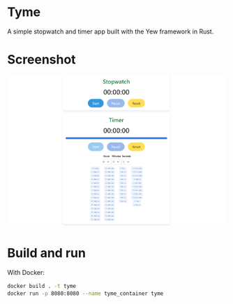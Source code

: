 # Tyme

A simple stopwatch and timer app built with the Yew framework in Rust.

# Screenshot
![Screenshot](tyme_screenshot.png)

# Build and run

With Docker:
```bash
docker build . -t tyme
docker run -p 8080:8080 --name tyme_container tyme
```